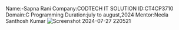 Name:-Sapna Rani
Company:CODTECH IT SOLUTION
ID:CT4CP3710 
Domain:C Programming
Duration:july to august,2024
Mentor:Neela Santhosh Kumar
![Screenshot 2024-07-27 220521](https://github.com/user-attachments/assets/0e207388-9606-48a4-94c7-11aff11f12f6)

